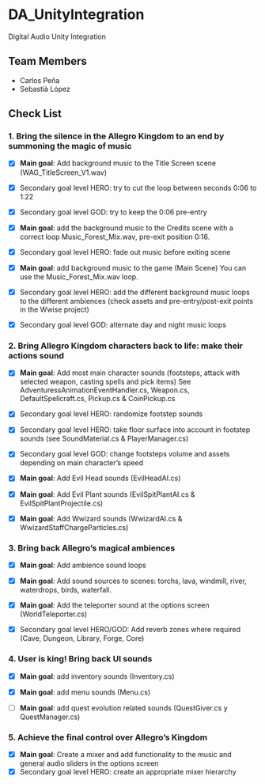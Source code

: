 # DA_UnityIntegration
Digital Audio Unity Integration 

## Team Members

* Carlos Peña
* Sebastià López

## Check List

### 1. Bring the silence in the Allegro Kingdom to an end by summoning the magic of music

- [x] **Main goal**: Add background music to the Title Screen scene (WAG_TitleScreen_V1.wav)
- [x] Secondary goal level HERO: try to cut the loop between seconds 0:06 to 1:22
- [x] Secondary goal level GOD: try to keep the 0:06 pre-entry
- [x] **Main goal**: add the background music to the Credits scene with a correct loop
Music_Forest_Mix.wav, pre-exit position 0:16.
- [x] Secondary goal level HERO: fade out music before exiting scene
- [x] **Main goal**: add background music to the game (Main Scene) You can use the
Music_Forest_Mix.wav loop.
- [x] Secondary goal level HERO: add the different background music loops to the different ambiences
(check assets and pre-entry/post-exit points in the Wwise project)
- [x] Secondary goal level GOD: alternate day and night music loops


### 2. Bring Allegro Kingdom characters back to life: make their actions sound

- [x] **Main goal**: Add most main character sounds (footsteps, attack with selected weapon, casting
spells and pick items) See AdventuressAnimationEventHandler.cs, Weapon.cs,
DefaultSpellcraft.cs, Pickup.cs & CoinPickup.cs
- [x] Secondary goal level HERO: randomize footstep sounds
- [x] Secondary goal level HERO: take floor surface into account in footstep sounds (see
SoundMaterial.cs & PlayerManager.cs)
- [x] Secondary goal level GOD: change footsteps volume and assets depending on main character’s
speed
- [x] **Main goal**: Add Evil Head sounds (EvilHeadAI.cs)
- [x] **Main goal**: Add Evil Plant sounds (EvilSpitPlantAI.cs & EvilSpitPlantProjectile.cs)
- [x] **Main goal**: Add Wwizard sounds (WwizardAI.cs & WwizardStaffChargeParticles.cs)


### 3. Bring back Allegro’s magical ambiences
- [x] **Main goal**: Add ambience sound loops
- [x] **Main goal**: Add sound sources to scenes: torchs, lava, windmill, river, waterdrops, birds,
waterfall.
- [x] **Main goal**: Add the teleporter sound at the options screen (WorldTeleporter.cs)
- [x] Secondary goal level HERO/GOD: Add reverb zones where required (Cave, Dungeon, Library, Forge,
Core)


### 4. User is king! Bring back UI sounds
- [x] **Main goal**: add inventory sounds (Inventory.cs)
- [x] **Main goal**: add menu sounds (Menu.cs)
- [ ] **Main goal**: add quest evolution related sounds (QuestGiver.cs y QuestManager.cs)


### 5. Achieve the final control over Allegro’s Kingdom

- [x] **Main goal**: Create a mixer and add functionality to the music and general audio sliders in the
options screen
- [x] Secondary goal level HERO: create an appropriate mixer hierarchy
